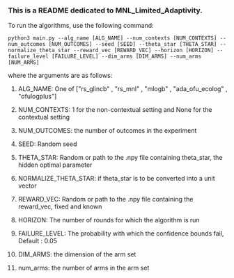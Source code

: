 ### This is a README dedicated to MNL_Limited_Adaptivity.

To run the algorithms, use the following command: 

`python3 main.py --alg_name [ALG_NAME] --num_contexts [NUM_CONTEXTS] --num_outcomes [NUM_OUTCOMES] --seed [SEED] --theta_star [THETA_STAR] --normalize_theta_star --reward_vec [REWARD_VEC] --horizon [HORIZON] --failure_level [FAILURE_LEVEL] --dim_arms [DIM_ARMS] --num_arms [NUM_ARMS]`

where the arguments are as follows:

1. ALG_NAME: One of ["rs_glincb" , "rs_mnl" , "mlogb" , "ada_ofu_ecolog" , "ofulogplus"]

2. NUM_CONTEXTS: 1 for the non-contextual setting and None for the contextual setting

3. NUM_OUTCOMES: the number of outcomes in the experiment

4. SEED: Random seed

5. THETA_STAR: Random or path to the .npy file containing theta_star, the hidden optimal parameter

6. NORMALIZE_THETA_STAR: if theta_star is to be converted into a unit vector

7. REWARD_VEC: Random or path to the .npy file containing the reward_vec, fixed and known

8. HORIZON: The number of rounds for which the algorithm is run

9. FAILURE_LEVEL: The probability with which the confidence bounds fail, Default : 0.05

10. DIM_ARMS: the dimension of the arm set

11. num_arms: the number of arms in the arm set
